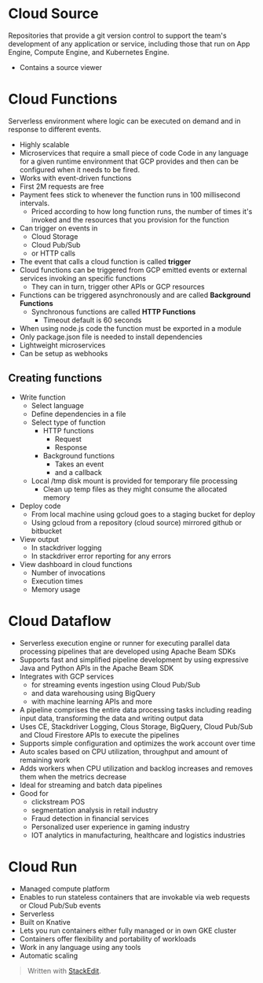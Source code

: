 
# Cloud Source

Repositories that provide a git version control to support the team's development of any application or service, including those that run on App Engine, Compute Engine, and Kubernetes Engine. 
- Contains a source viewer

# Cloud Functions

Serverless environment where logic can be executed on demand and in response to different events.

- Highly scalable
- Microservices that require a small piece of code
Code in any language for a given runtime environment that GCP provides and then can be configured when it needs to be fired.
- Works with event-driven functions
- First 2M requests are free
- Payment fees stick to whenever the function runs in 100 millisecond intervals.
	- Priced according to how long function runs, the number of times it's invoked and the resources that you provision for the function
- Can trigger on events in
	- Cloud Storage
	- Cloud Pub/Sub
	- or HTTP calls
- The event that calls a cloud function is called **trigger**
- Cloud functions can be triggered from GCP emitted events or external services invoking an specific functions
	- They can in turn, trigger other APIs or GCP resources
- Functions can be triggered asynchronously and are called **Background Functions**
	- Synchronous functions are called **HTTP Functions**
		- Timeout default is 60 seconds
- When using node.js code the function must be exported in a module
- Only package.json file is needed to install dependencies
- Lightweight microservices
- Can be setup as webhooks

## Creating functions
- Write function
	- Select language
	- Define dependencies in a file
	- Select type of function
		- HTTP functions
			- Request
			- Response
		- Background functions
			- Takes an event 
			- and a callback
	- Local /tmp disk mount is provided for temporary file processing
		- Clean up temp files as they might consume the allocated memory
- Deploy code
	- From local machine using gcloud goes to a staging bucket for deploy
	- Using gcloud from a repository (cloud source) mirrored github or bitbucket
- View output
	- In stackdriver logging
	- In stackdriver error reporting for any errors
- View dashboard in cloud functions
	- Number of invocations
	- Execution times
	- Memory usage

# Cloud Dataflow

- Serverless execution engine or runner for executing parallel data processing pipelines that are developed using Apache Beam SDKs
- Supports fast and simplified pipeline development by using expressive Java and Python APIs in the Apache Beam SDK
- Integrates with GCP services 
	- for streaming events ingestion using Cloud Pub/Sub 
	- and data warehousing using BigQuery
	- with machine learning APIs and more
- A pipeline comprises the entire data processing tasks including reading input data, transforming the data and writing output data
- Uses CE, Stackdriver Logging, Clous Storage, BigQuery, Cloud Pub/Sub and Cloud Firestore APIs to execute the pipelines
- Supports simple configuration and optimizes the work account over time
- Auto scales based on CPU utilization, throughput and amount of remaining work
- Adds workers when CPU utilization and backlog increases and removes them when the metrics decrease
- Ideal for streaming and batch data pipelines
- Good for
	- clickstream POS
	- segmentation analysis in retail industry
	- Fraud detection in financial services
	- Personalized user experience in gaming industry
	- IOT analytics in manufacturing, healthcare and logistics industries

# Cloud Run

- Managed compute platform 
- Enables to run stateless containers that are invokable via web requests or Cloud Pub/Sub events
- Serverless
- Built on Knative
- Lets you run containers either fully managed or in own GKE cluster
- Containers offer flexibility and portability of workloads
- Work in any language using any tools
- Automatic scaling

> Written with [StackEdit](https://stackedit.io/).
<!--stackedit_data:
eyJoaXN0b3J5IjpbMTI4NjY3OTcwLC0xMTA1ODc5MDc2LDU0OT
IxOTA4NCwtMjAxMjIwOTUzLDE3ODI4MjQyOTFdfQ==
-->